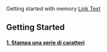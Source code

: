 Getting started with memory
[Link Text](Save%20input%20in%20memory.asm)

## Getting Started
#### [1. Stampa una serie di caratteri](Es1%20-%20Nome.asm)
